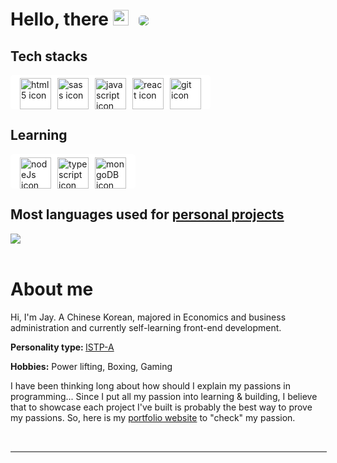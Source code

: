 <h1 > Hello, there <img src="https://media.giphy.com/media/hvRJCLFzcasrR4ia7z/giphy.gif"  width="25px">   
<span style="margin-left:10px;">
<a href="#">
    <img style="border-radius:5px;" src="https://estruyf-github.azurewebsites.net/api/VisitorHit?user=a331998513&repo=github-visitors-badge&countColorcountColor&countColor=%237B1E7A" >
</a>
</span>
</h1>

## Tech stacks
<p align="left" style="background-color:white; max-width:fit-content;display:flex; border-radius:5px;padding:5px 10px 0;">
  <a href="#" style="margin:0 5px"><img src="https://cdn.svgporn.com/logos/html-5.svg" alt="html5 icon" width="50" height="50"></a>
  <a href="#" style="margin:0 5px"><img src="https://cdn.svgporn.com/logos/sass.svg" alt="sass icon" width="50" height="50"></a>
  <a href="#" style="margin:0 5px"><img src="https://cdn.svgporn.com/logos/javascript.svg" alt="javascript icon" width="50" height="50"></a>
  <a href="#" style="margin:0 5px"><img src="https://cdn.svgporn.com/logos/react.svg" alt="react icon" width="50" height="50"></a>
  <a href="#" style="margin:0 5px"><img src="https://git-scm.com/images/logos/downloads/Git-Icon-White.png" alt="git icon" width="50" height="50"></a>
</p>

## Learning
<p align="left" style="background-color:white; max-width:fit-content;display:flex; border-radius:5px;padding:5px 10px 0;">
  <a href="#" style="margin:0 5px"><img src="https://cdn.svgporn.com/logos/nodejs.svg" alt="nodeJs icon" width="50" height="50"></a>
  <a href="#" style="margin:0 5px"><img src="https://cdn.svgporn.com/logos/typescript-icon.svg" alt="typescript icon" width="50" height="50"></a>
  <a href="#" style="margin:0 5px"><img src="https://miro.medium.com/max/620/1*77jUu8XXo2IuA-G5YB444A.png" alt="mongoDB icon" width="50" height="50"></a>
</p>

<h2> Most languages used for <a href="https://github.com/a331998513/projects" target="_blank" rel="nofollow noreferrer noopener">personal projects</a></h2>
<p align="left">
  <a href="https://github.com/a331998513/projects">
    <img align="center" src="https://github-readme-stats.vercel.app/api/top-langs/?username=a331998513" />
  </a>
  <br/>
  <br/>
</p>


# About me 
Hi, I'm Jay. A Chinese Korean, majored in Economics and business administration and currently self-learning front-end development. 

<b >Personality type: </b>
<a href="https://www.16personalities.com/istp-personality" target="_blank" rel="nofollow noreferrer noopener">ISTP-A</a>

<b>Hobbies:</b>
Power lifting, Boxing, Gaming

I have been thinking long about how should I explain my passions in programming... Since I put all my passion into learning & building, I believe that to showcase each project  I've built is probably the best way to prove my passions. So, here is my <a href="http://jayyy.site/" target="_blank" rel="nofollow noreferrer noopener">portfolio website</a> to "check" my passion.

<br/>
<p style="width:100%; border:1px solid gray;"></p>


